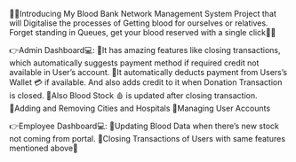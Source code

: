 <script src="https://platform.linkedin.com/badges/js/profile.js" async defer type="text/javascript"></script>
🚀🚀Introducing My Blood Bank Network Management System Project that will Digitalise the processes of Getting blood for ourselves or relatives. 
Forget standing in Queues, get your blood reserved with a single click🤝✨

👉Admin Dashboard💻: 
🔵It has amazing features like closing transactions, which automatically suggests payment method if required credit not available in User’s account. 
🔵It automatically deducts payment from Users’s Wallet 💳 if available. And also adds credit to it when Donation Transaction is closed.
🔵Also Blood Stock 🩸 is updated after closing transaction.
🔵Adding and Removing Cities and Hospitals
🔵Managing User Accounts

👉Employee Dashboard💻:
🔵Updating Blood Data when there’s new stock not coming from portal.
🔵Closing Transactions of Users with same features mentioned above🤩
